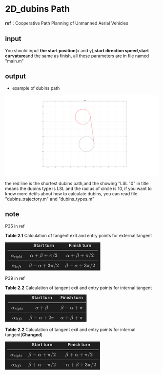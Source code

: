<script type="text/javascript" src="http://cdn.mathjax.org/mathjax/latest/MathJax.js?config=default"></script>
# 2D_dubins Path
**ref**：Cooperative Path Planning of Unmanned Aerial Vehicles

## input

You should input **the start position**(x and y),**start direction speed**,**start curvature**and the same as finish, all these parameters are in file named "main.m"

## output

* example of dubins path

![](images/example_dubins.png?raw=true)

the red line is the shortest dubins path,and the showing "LSL 10" in title means the dubins type is LSL and the radius of circle is 10, if you want to know more detils about how to calculate dubins, you can read file "dubins_trajectory.m" and  "dubins_types.m" 

## note

P35 in ref

**Table 2.1** Calculation of tangent exit and entry points for external tangent

![](images/Calculation_of_tangent_exit_and_entry_points_for_external_tangent.png?raw=true)

P39 in ref

**Table 2.2** Calculation of tangent exit and entry points for internal tangent

![](images/Calculation_of_tangent_exit_and_entry_points_for_internal_tangent.png?raw=true)

**Table 2.2** Calculation of tangent exit and entry points for internal tangent(**Changed**)

![](images/Calculation_of_tangent_exit_and_entry_points_for_internal_tangent(Changed).png?raw_true)
